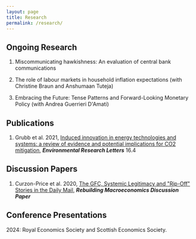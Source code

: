 ```yaml
---
layout: page
title: Research
permalink: /research/
---
```


## Ongoing Research 

1. Miscommunicating hawkishness: An evaluation of central bank communications

2. The role of labour markets in household inflation expectations (with Christine Braun and Anshumaan Tuteja)

3. Embracing the Future: Tense Patterns and Forward-Looking Monetary Policy (with Andrea Guerrieri D'Amati)


## Publications 

1. Grubb et al. 2021, [Induced innovation in energy technologies and systems: a review of evidence and potential implications for CO2 mitigation](https://iopscience.iop.org/article/10.1088/1748-9326/abde07/meta), _**Environmental Research Letters**_ 16.4

## Discussion Papers

1. Curzon-Price et al. 2020, [The GFC, Systemic Legitimacy and "Rip-Off" Stories in the Daily Mail](https://www.rebuildingmacroeconomics.ac.uk/the-gfc-systemic-legitimacy-and-rip), _**Rebuilding Macroeconomics Discussion Paper**_


## Conference Presentations

2024: Royal Economics Society and Scottish Economics Society.